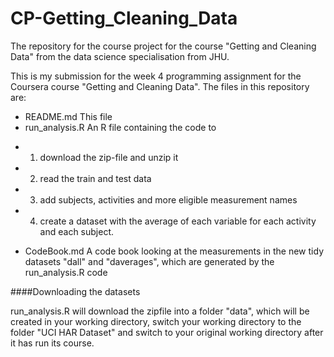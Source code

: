 # CP-Getting_Cleaning_Data
The repository for the course project for the course "Getting and Cleaning Data" from the data science specialisation from JHU. 

This is my submission for the week 4 programming assignment for the Coursera course "Getting and Cleaning Data". The files in this repository are:

* README.md This file
* run_analysis.R An R file containing the code to 
+ 1. download the zip-file and unzip it
+ 2. read the train and test data
+ 3. add subjects, activities and more eligible measurement names
+ 4. create a dataset with the average of each variable for each activity and each subject.

* CodeBook.md A code book looking at the measurements in the new tidy datasets "dall" and "daverages", which are generated by the run_analysis.R code


####Downloading the datasets

run_analysis.R will download the zipfile into a folder "data", which will be created in your working directory, switch your working directory to the folder "UCI HAR Dataset" and switch to your original working directory after it has run its course. 
